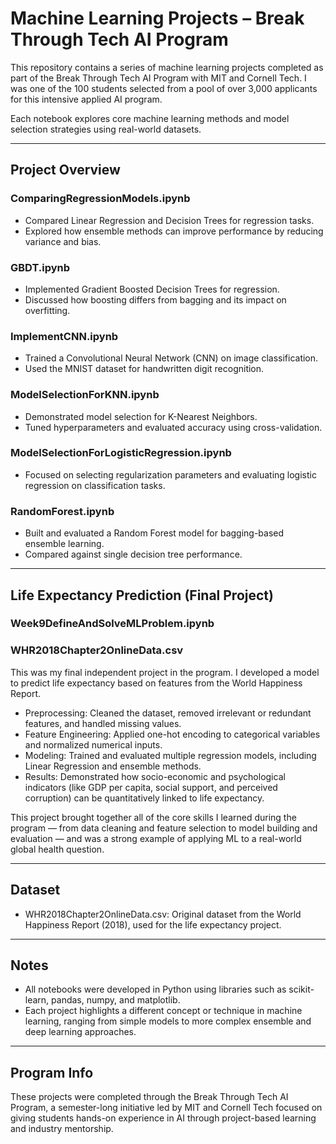 # Machine Learning Projects – Break Through Tech AI Program

This repository contains a series of machine learning projects completed as part of the Break Through Tech AI Program with MIT and Cornell Tech. I was one of the 100 students selected from a pool of over 3,000 applicants for this intensive applied AI program.

Each notebook explores core machine learning methods and model selection strategies using real-world datasets.

---

## Project Overview

### ComparingRegressionModels.ipynb
- Compared Linear Regression and Decision Trees for regression tasks.
- Explored how ensemble methods can improve performance by reducing variance and bias.

### GBDT.ipynb
- Implemented Gradient Boosted Decision Trees for regression.
- Discussed how boosting differs from bagging and its impact on overfitting.

### ImplementCNN.ipynb
- Trained a Convolutional Neural Network (CNN) on image classification.
- Used the MNIST dataset for handwritten digit recognition.

### ModelSelectionForKNN.ipynb
- Demonstrated model selection for K-Nearest Neighbors.
- Tuned hyperparameters and evaluated accuracy using cross-validation.

### ModelSelectionForLogisticRegression.ipynb
- Focused on selecting regularization parameters and evaluating logistic regression on classification tasks.

### RandomForest.ipynb
- Built and evaluated a Random Forest model for bagging-based ensemble learning.
- Compared against single decision tree performance.

---

## Life Expectancy Prediction (Final Project)

### Week9DefineAndSolveMLProblem.ipynb  
### WHR2018Chapter2OnlineData.csv

This was my final independent project in the program. I developed a model to predict life expectancy based on features from the World Happiness Report.

- Preprocessing: Cleaned the dataset, removed irrelevant or redundant features, and handled missing values.
- Feature Engineering: Applied one-hot encoding to categorical variables and normalized numerical inputs.
- Modeling: Trained and evaluated multiple regression models, including Linear Regression and ensemble methods.
- Results: Demonstrated how socio-economic and psychological indicators (like GDP per capita, social support, and perceived corruption) can be quantitatively linked to life expectancy.

This project brought together all of the core skills I learned during the program — from data cleaning and feature selection to model building and evaluation — and was a strong example of applying ML to a real-world global health question.

---

## Dataset

- WHR2018Chapter2OnlineData.csv: Original dataset from the World Happiness Report (2018), used for the life expectancy project.

---

## Notes

- All notebooks were developed in Python using libraries such as scikit-learn, pandas, numpy, and matplotlib.
- Each project highlights a different concept or technique in machine learning, ranging from simple models to more complex ensemble and deep learning approaches.

---

## Program Info

These projects were completed through the Break Through Tech AI Program, a semester-long initiative led by MIT and Cornell Tech focused on giving students hands-on experience in AI through project-based learning and industry mentorship.
